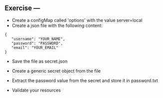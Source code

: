 ## Exercise —

- Create a configMap called 'options' with the value server=local 
- Create a json file with the following content:
```
{
   "username": "YOUR_NAME",
   "password": "PASSWORD",
   "email": "YOUR_EMAIL"
}
```
   - Save the file as secret.json
   - Create a generic secret object from the file
   - Extract the password value from the secret and store it in password.txt

- Validate your resources

